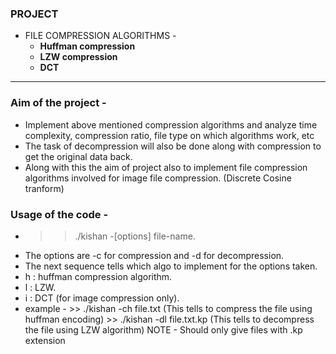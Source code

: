 ### PROJECT
* FILE COMPRESSION ALGORITHMS -
    * **Huffman compression**
    * **LZW compression**
    * **DCT**
* * *

### Aim of the project -

* Implement above mentioned compression algorithms and analyze time complexity, compression ratio, file type on which algorithms work, etc 
* The task of decompression will also be done along with compression to get the original data back.
* Along with this the aim of project also to implement file compression algorithms involved for image file compression.
  (Discrete Cosine tranform)

### Usage of the code -

* >> ./kishan -[options] file-name.
* The options are -c for compression and -d for decompression.
* The next sequence tells which algo to implement for the options taken.
* h : huffman compression algorithm.
* l : LZW. 
* i : DCT (for image compression only).
* example - >> ./kishan -ch file.txt 
               (This tells to compress the file using huffman encoding)
            >> ./kishan -dl file.txt.kp
                (This tells to decompress the file using LZW algorithm) NOTE - Should only give files with .kp extension


